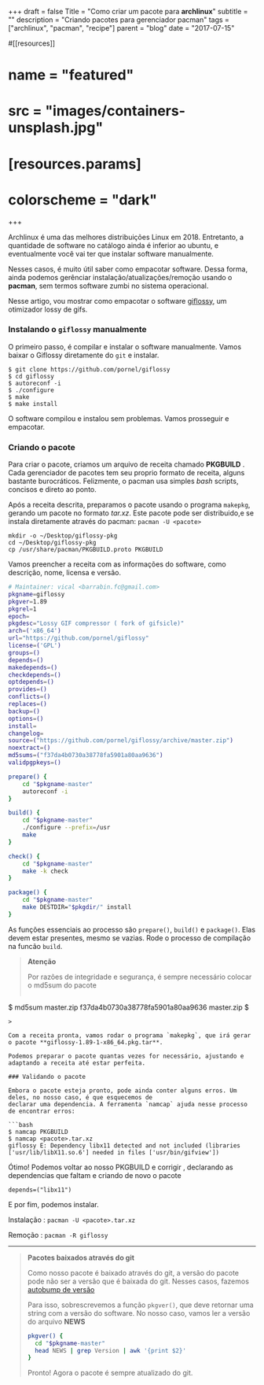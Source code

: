 +++
draft = false
Title = "Como criar um pacote para <b>archlinux</b>"
subtitle = ""
description = "Criando pacotes para gerenciador pacman"
tags = ["archlinux", "pacman", "recipe"]
parent = "blog"
date = "2017-07-15"

#[[resources]]
#  name = "featured"
#  src = "images/containers-unsplash.jpg"
#  [resources.params]
#    colorscheme = "dark"

+++

Archlinux é uma das melhores distribuições Linux em 2018. Entretanto, a quantidade de software no catálogo ainda é inferior ao ubuntu,
e eventualmente você vai ter que instalar software manualmente.

Nesses casos, é muito útil saber como empacotar software. Dessa forma,
ainda podemos gerênciar instalação/atualizações/remoção usando o **pacman**, sem termos
software zumbi no sistema operacional.

Nesse artigo, vou mostrar como empacotar o software [giflossy](https://github.com/kornelski/giflossy), um otimizador lossy de gifs.

<!--more-->

### Instalando o `giflossy` manualmente

O primeiro passo, é compilar e instalar o software manualmente. Vamos baixar o Giflossy diretamente do `git` e instalar.

```
$ git clone https://github.com/pornel/giflossy
$ cd giflossy
$ autoreconf -i
$ ./configure
$ make
$ make install
```

O software compilou e instalou sem problemas. Vamos prosseguir e empacotar.

### Criando o pacote

Para criar o pacote, criamos um arquivo de receita chamado **PKGBUILD** . Cada gerenciador
de pacotes tem seu proprio formato de receita, alguns bastante burocráticos. Felizmente, 
o pacman usa simples _bash_ scripts, concisos e direto ao ponto.
 
Após a receita descrita, preparamos o pacote usando o programa `makepkg`, gerando um pacote no formato _tar.xz_.
Este pacote pode ser distribuido,e se instala diretamente através do pacman: `pacman -U <pacote>`

```
mkdir -o ~/Desktop/giflossy-pkg
cd ~/Desktop/giflossy-pkg
cp /usr/share/pacman/PKGBUILD.proto PKGBUILD
```

Vamos preencher a receita com as informações do software, como descrição, nome, licensa e versão.

```bash
# Maintainer: vical <barrabin.fc@gmail.com>
pkgname=giflossy
pkgver=1.89
pkgrel=1
epoch=
pkgdesc="Lossy GIF compressor ( fork of gifsicle)"
arch=('x86_64')
url="https://github.com/pornel/giflossy"
license=('GPL')
groups=()
depends=()
makedepends=()
checkdepends=()
optdepends=()
provides=()
conflicts=()
replaces=()
backup=()
options=()
install=
changelog=
source=("https://github.com/pornel/giflossy/archive/master.zip")
noextract=()
md5sums=("f37da4b0730a38778fa5901a80aa9636")
validpgpkeys=()

prepare() {
	cd "$pkgname-master"
	autoreconf -i
}

build() {
	cd "$pkgname-master"
	./configure --prefix=/usr
	make
}

check() {
	cd "$pkgname-master"
	make -k check
}

package() {
	cd "$pkgname-master"
	make DESTDIR="$pkgdir/" install
}
```

As funções essenciais ao processo são `prepare()`, `build()` e `package()`. Elas devem estar presentes, mesmo se vazias. Rode o processo de compilação na funcão `build`.

> **Atenção** 
>
> Por razões de integridade e segurança, é sempre necessário colocar o md5sum do pacote
> 
>```bash
$ md5sum master.zip
f37da4b0730a38778fa5901a80aa9636  master.zip
$
```  
>

Com a receita pronta, vamos rodar o programa `makepkg`, que irá gerar o pacote **giflossy-1.89-1-x86_64.pkg.tar**.

Podemos preparar o pacote quantas vezes for necessário, ajustando e adaptando a receita até estar perfeita.
 
### Validando o pacote

Embora o pacote esteja pronto, pode ainda conter alguns erros. Um deles, no nosso caso, é que esquecemos de 
declarar uma dependencia. A ferramenta `namcap` ajuda nesse processo de encontrar erros:

```bash
$ namcap PKGBUILD
$ namcap <pacote>.tar.xz
giflossy E: Dependency libx11 detected and not included (libraries ['usr/lib/libX11.so.6'] needed in files ['usr/bin/gifview'])
```

Ótimo! Podemos voltar ao nosso PKGBUILD e corrigir , declarando as dependencias que faltam e criando de novo o pacote

```
depends=("libx11")
```

E por fim, podemos instalar.

Instalação
: ```pacman -U <pacote>.tar.xz```

Remoção
: ```pacman -R giflossy```


***

>
> **Pacotes baixados através do git**
>
> Como nosso pacote é baixado através do git, a versão do pacote
> pode não ser a versão que é baixada do git. 
> Nesses casos, fazemos [autobump de versão](https://wiki.archlinux.org/index.php/VCS_package_guidelines#The_pkgver.28.29_function)
> 
> Para isso, sobrescrevemos a função `pkgver()`, que deve retornar uma string com a versão do software.
> No nosso caso, vamos ler a versão do arquivo **NEWS**
> 
> 
> ```bash
>pkgver() {
>	cd "$pkgname-master"
>	head NEWS | grep Version | awk '{print $2}'
>}
> ```
>
> Pronto! Agora o pacote é sempre atualizado do git.
